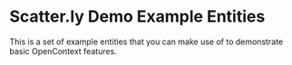 # Scatter.ly Demo Example Entities

This is a set of example entities that you can make use of to demonstrate basic
OpenContext features.
